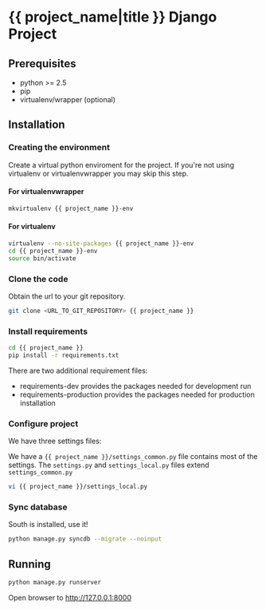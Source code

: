 # {{ project_name|title }} Django Project #
## Prerequisites ##

- python >= 2.5
- pip
- virtualenv/wrapper (optional)

## Installation ##
### Creating the environment ###
Create a virtual python enviroment for the project.
If you're not using virtualenv or virtualenvwrapper you may skip this step.

#### For virtualenvwrapper ####
```bash
mkvirtualenv {{ project_name }}-env
```

#### For virtualenv ####
```bash
virtualenv --no-site-packages {{ project_name }}-env
cd {{ project_name }}-env
source bin/activate
```

### Clone the code ###
Obtain the url to your git repository.

```bash
git clone <URL_TO_GIT_REPOSITORY> {{ project_name }}
```

### Install requirements ###
```bash
cd {{ project_name }}
pip install -r requirements.txt
```

There are two additional requirement files:

* requirements-dev
	provides the packages needed for development run
* requirements-production
	provides the packages needed for production installation

### Configure project ###

We have three settings files:

We have a `{{ project_name }}/settings_common.py` file contains most of the settings. The `settings.py` and `settings_local.py` files extend `settings_common.py`

```bash
vi {{ project_name }}/settings_local.py
```

### Sync database ###

South is installed, use it!

```bash
python manage.py syncdb --migrate --noinput
```

## Running ##
```bash
python manage.py runserver
```

Open browser to http://127.0.0.1:8000
